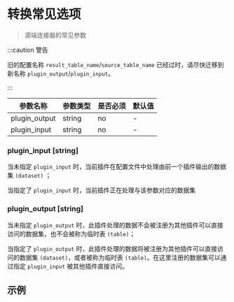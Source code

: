 # 转换常见选项

> 源端连接器的常见参数

:::caution 警告

旧的配置名称 `result_table_name`/`source_table_name` 已经过时，请尽快迁移到新名称 `plugin_output`/`plugin_input`。

:::

| 参数名称          | 参数类型   | 是否必须 | 默认值 |
|---------------|--------|------|-----|
| plugin_output | string | no   | -   |
| plugin_input  | string | no   | -   |

### plugin_input [string]

当未指定 `plugin_input` 时，当前插件在配置文件中处理由前一个插件输出的数据集 `(dataset)` ；

当指定了 `plugin_input` 时，当前插件正在处理与该参数对应的数据集

### plugin_output [string]

当未指定 `plugin_output` 时，此插件处理的数据不会被注册为其他插件可以直接访问的数据集，也不会被称为临时表 `(table)`；

当指定了 `plugin_output` 时，此插件处理的数据将被注册为其他插件可以直接访问的数据集 `(dataset)`，或者被称为临时表 `(table)`。在这里注册的数据集可以通过指定 `plugin_input` 被其他插件直接访问。

## 示例

